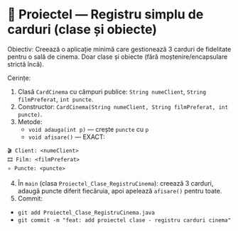# 🧱 Proiectel — Registru simplu de carduri (clase și obiecte)

Obiectiv: Creează o aplicație minimă care gestionează 3 carduri de fidelitate pentru o sală de cinema. Doar clase și obiecte (fără moștenire/encapsulare strictă încă).

Cerințe:

1. Clasă `CardCinema` cu câmpuri publice: `String numeClient`, `String filmPreferat`, `int puncte`.
2. Constructor: `CardCinema(String numeClient, String filmPreferat, int puncte)`.
3. Metode:
   - `void adauga(int p)` — crește `puncte` cu `p`
   - `void afisare()` — EXACT:

```
🎬 Client: <numeClient>
🎞️ Film: <filmPreferat>
⭐ Puncte: <puncte>
```

4. În `main` (clasa `Proiectel_Clase_RegistruCinema`): creează 3 carduri, adaugă puncte diferit fiecăruia, apoi apelează `afisare()` pentru toate.
5. Commit:

- `git add Proiectel_Clase_RegistruCinema.java`
- `git commit -m "feat: add proiectel clase - registru carduri cinema"`
